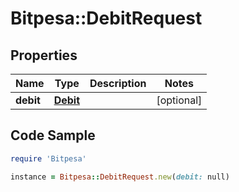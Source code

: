 # Bitpesa::DebitRequest

## Properties

Name | Type | Description | Notes
------------ | ------------- | ------------- | -------------
**debit** | [**Debit**](Debit.md) |  | [optional] 

## Code Sample

```ruby
require 'Bitpesa'

instance = Bitpesa::DebitRequest.new(debit: null)
```


